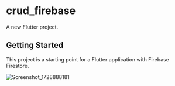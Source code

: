 # crud_firebase

A new Flutter project.

## Getting Started

This project is a starting point for a Flutter application with Firebase Firestore.


![Screenshot_1728888181](https://github.com/user-attachments/assets/295d3aa2-1286-4e59-ac2f-1e71bfb727b2)






